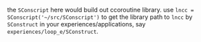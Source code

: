 the `SConscript` here would build out ccoroutine library. use `lncc = SConscript('~/src/SConscript')` to get the library path to `lncc` by `SConstruct` in your experiences/applications, say `experiences/loop_e/SConstruct`.
